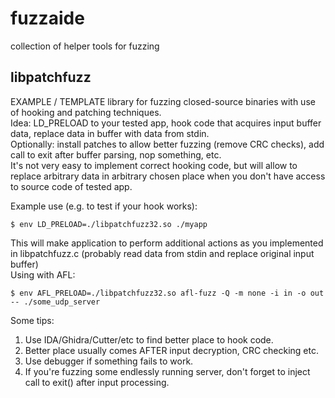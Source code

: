 # fuzzaide
collection of helper tools for fuzzing

## libpatchfuzz
EXAMPLE / TEMPLATE library for fuzzing closed-source binaries with use of hooking and patching techniques.<br>
Idea: LD_PRELOAD to your tested app, hook code that acquires input buffer data, replace data in buffer with data from stdin.<br>
Optionally: install patches to allow better fuzzing (remove CRC checks), add call to exit after buffer parsing, nop something, etc.<br>
It's not very easy to implement correct hooking code, but will allow to replace arbitrary data in arbitrary chosen place when you don't have access to source code of tested app.<br>

Example use (e.g. to test if your hook works):<br>
 ```
 $ env LD_PRELOAD=./libpatchfuzz32.so ./myapp
 ```
This will make application to perform additional actions as you implemented in libpatchfuzz.c (probably read data from stdin and replace original input buffer)<br>
Using with AFL:<br>
 ```
 $ env AFL_PRELOAD=./libpatchfuzz32.so afl-fuzz -Q -m none -i in -o out -- ./some_udp_server
 ```

Some tips:<br>
1. Use IDA/Ghidra/Cutter/etc to find better place to hook code.<br>
2. Better place usually comes AFTER input decryption, CRC checking etc.<br>
3. Use debugger if something fails to work.<br>
4. If you're fuzzing some endlessly running server, don't forget to inject call to exit() after input processing.<br>

